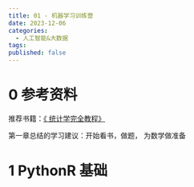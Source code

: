 ```yaml
---
title: 01 - 机器学习训练营
date: 2023-12-06
categories:
  - 人工智能&大数据
tags: 
published: false
---
```


# 0 参考资料

推荐书籍：[《 统计学完全教程》](https://book.douban.com/subject/3180810//)

第一章总结的学习建议：开始看书，做题， 为数学做准备

# 1 PythonR 基础




